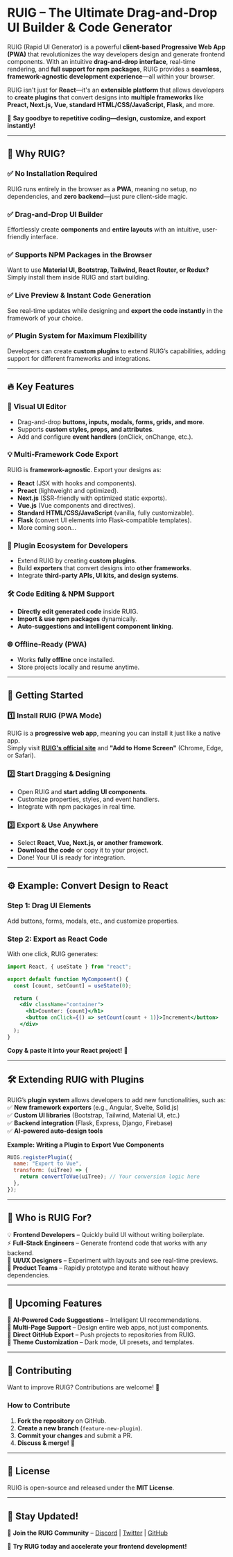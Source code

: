 # RUIG – The Ultimate Drag-and-Drop UI Builder & Code Generator  

RUIG (Rapid UI Generator) is a powerful **client-based Progressive Web App (PWA)** that revolutionizes the way developers design and generate frontend components. With an intuitive **drag-and-drop interface**, real-time rendering, and **full support for npm packages**, RUIG provides a **seamless, framework-agnostic development experience**—all within your browser.  

RUIG isn't just for **React**—it's an **extensible platform** that allows developers to **create plugins** that convert designs into **multiple frameworks** like **Preact, Next.js, Vue, standard HTML/CSS/JavaScript, Flask**, and more.  

🚀 **Say goodbye to repetitive coding—design, customize, and export instantly!**  

---

## 🎯 Why RUIG?  

### ✅ **No Installation Required**  
RUIG runs entirely in the browser as a **PWA**, meaning no setup, no dependencies, and **zero backend**—just pure client-side magic.  

### ✅ **Drag-and-Drop UI Builder**  
Effortlessly create **components** and **entire layouts** with an intuitive, user-friendly interface.  

### ✅ **Supports NPM Packages in the Browser**  
Want to use **Material UI, Bootstrap, Tailwind, React Router, or Redux?** Simply install them inside RUIG and start building.  

### ✅ **Live Preview & Instant Code Generation**  
See real-time updates while designing and **export the code instantly** in the framework of your choice.  

### ✅ **Plugin System for Maximum Flexibility**  
Developers can create **custom plugins** to extend RUIG’s capabilities, adding support for different frameworks and integrations.  

---

## 🔥 **Key Features**  

### 🎨 **Visual UI Editor**  
- Drag-and-drop **buttons, inputs, modals, forms, grids, and more**.  
- Supports **custom styles, props, and attributes**.  
- Add and configure **event handlers** (onClick, onChange, etc.).  

### 💡 **Multi-Framework Code Export**  
RUIG is **framework-agnostic**. Export your designs as:  
- **React** (JSX with hooks and components).  
- **Preact** (lightweight and optimized).  
- **Next.js** (SSR-friendly with optimized static exports).  
- **Vue.js** (Vue components and directives).  
- **Standard HTML/CSS/JavaScript** (vanilla, fully customizable).  
- **Flask** (convert UI elements into Flask-compatible templates).  
- More coming soon…  

### 🔌 **Plugin Ecosystem for Developers**  
- Extend RUIG by creating **custom plugins**.  
- Build **exporters** that convert designs into **other frameworks**.  
- Integrate **third-party APIs, UI kits, and design systems**.  

### 🛠️ **Code Editing & NPM Support**  
- **Directly edit generated code** inside RUIG.  
- **Import & use npm packages** dynamically.  
- **Auto-suggestions and intelligent component linking**.  

### 🌐 **Offline-Ready (PWA)**  
- Works **fully offline** once installed.  
- Store projects locally and resume anytime.  

---

## 🚀 **Getting Started**  

### **1️⃣ Install RUIG (PWA Mode)**
RUIG is a **progressive web app**, meaning you can install it just like a native app.  
Simply visit **[RUIG's official site](#)** and **"Add to Home Screen"** (Chrome, Edge, or Safari).  

### **2️⃣ Start Dragging & Designing**
- Open RUIG and **start adding UI components**.  
- Customize properties, styles, and event handlers.  
- Integrate with npm packages in real time.  

### **3️⃣ Export & Use Anywhere**
- Select **React, Vue, Next.js, or another framework**.  
- **Download the code** or copy it to your project.  
- Done! Your UI is ready for integration.  

---

## ⚙️ **Example: Convert Design to React**  

### **Step 1: Drag UI Elements**
Add buttons, forms, modals, etc., and customize properties.  

### **Step 2: Export as React Code**
With one click, RUIG generates:  

```jsx
import React, { useState } from "react";

export default function MyComponent() {
  const [count, setCount] = useState(0);

  return (
    <div className="container">
      <h1>Counter: {count}</h1>
      <button onClick={() => setCount(count + 1)}>Increment</button>
    </div>
  );
}
```

**Copy & paste it into your React project!** 🎉  

---

## 🛠️ **Extending RUIG with Plugins**  

RUIG’s **plugin system** allows developers to add new functionalities, such as:  
✅ **New framework exporters** (e.g., Angular, Svelte, Solid.js)  
✅ **Custom UI libraries** (Bootstrap, Tailwind, Material UI, etc.)  
✅ **Backend integration** (Flask, Express, Django, Firebase)  
✅ **AI-powered auto-design tools**  

**Example: Writing a Plugin to Export Vue Components**
```js
RUIG.registerPlugin({
  name: "Export to Vue",
  transform: (uiTree) => {
    return convertToVue(uiTree); // Your conversion logic here
  },
});
```

---

## 🎯 **Who is RUIG For?**  

💡 **Frontend Developers** – Quickly build UI without writing boilerplate.  
⚡ **Full-Stack Engineers** – Generate frontend code that works with any backend.  
🎨 **UI/UX Designers** – Experiment with layouts and see real-time previews.  
🔧 **Product Teams** – Rapidly prototype and iterate without heavy dependencies.  

---

## 📌 **Upcoming Features**  

🔹 **AI-Powered Code Suggestions** – Intelligent UI recommendations.  
🔹 **Multi-Page Support** – Design entire web apps, not just components.  
🔹 **Direct GitHub Export** – Push projects to repositories from RUIG.  
🔹 **Theme Customization** – Dark mode, UI presets, and templates.  

---

## 🤝 **Contributing**  

Want to improve RUIG? Contributions are welcome! 🚀  

### **How to Contribute**  
1. **Fork the repository** on GitHub.  
2. **Create a new branch** (`feature-new-plugin`).  
3. **Commit your changes** and submit a PR.  
4. **Discuss & merge!** 🎉  

---

## 📜 License  
RUIG is open-source and released under the **MIT License**.  

---

## 🔗 **Stay Updated!**  
💬 **Join the RUIG Community** – [Discord](#) | [Twitter](#) | [GitHub](https://github.com/scyberLink/ruig)  

🚀 **Try RUIG today and accelerate your frontend development!**